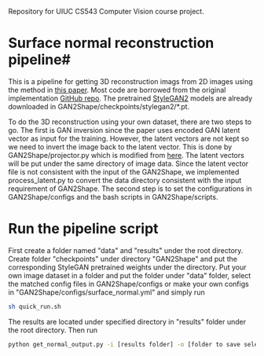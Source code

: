 Repository for UIUC CS543 Computer Vision course project.
# Surface normal reconstruction pipeline#

This is a pipeline for getting 3D reconstruction imags from 2D images using the method in [this paper](https://openreview.net/forum?id=FGqiDsBUKL0). Most code are borrowed from the original implementation [GitHub repo](https://github.com/XingangPan/GAN2Shape). The pretrained [StyleGAN2](https://github.com/NVlabs/stylegan2) models are already downloaded in GAN2Shape/checkpoints/stylegan2/*.pt.

To do the 3D reconstruction using your own dataset, there are two steps to go. The first is GAN inversion since the paper uses encoded GAN latent vector as input for the training. However, the latent vectors are not kept so we need to invert the image back to the latent vector. This is done by GAN2Shape/projector.py which is modified from [here](https://github.com/rosinality/stylegan2-pytorch/blob/master/projector.py). The latent vectors will be put under the same directory of image data. Since the latent vector file is not consistent with the input of the GAN2Shape, we implemented process_latent.py to convert the data directory consistent with the input requirement of GAN2Shape. The second step is to set the configurations in GAN2Shape/configs and the bash scripts in GAN2Shape/scripts.

# Run the pipeline script #

First create a folder named "data" and "results" under the root directory. Create folder "checkpoints" under directory "GAN2Shape" and put the corresponding StyleGAN pretrained weights under the directory. Put your own image dataset in a folder and put the folder under "data" folder, select the matched config files in GAN2Shape/configs or make your own configs in "GAN2Shape/configs/surface_normal.yml" and simply run
```sh
sh quick_run.sh
```

The results are located under specified directory in "results" folder under the root directory. Then run
```sh
python get_normal_output.py -i [results folder] -o [folder to save selected surface normal]
```
